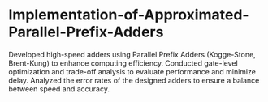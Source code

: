 # Implementation-of-Approximated-Parallel-Prefix-Adders
Developed high-speed adders using Parallel Prefix Adders (Kogge-Stone, Brent-Kung) to enhance computing efficiency. Conducted gate-level optimization and trade-off analysis to evaluate performance and minimize delay. Analyzed the error rates of the designed adders to ensure a balance between speed and accuracy.
